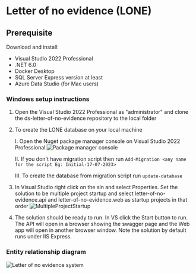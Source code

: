 # Letter of no evidence (LONE)

## Prerequisite

Download and install:

- Visual Studio 2022 Professional
- .NET 6.0
- Docker Desktop
- SQL Server Express version at least
- Azure Data Studio (for Mac users)


### Windows setup instructions
1. Open the Visual Studio 2022 Professional as "administrator" and clone the ds-letter-of-no-evidence repository to the local folder

2. To create the LONE database on your local machine

	I.   Open the Nuget package manager console on Visual Studio 2022 Professional
		 ![Package manager console](https://github.com/nationalarchives/ds-letter-of-no-evidence/assets/40386980/deafb43c-9b61-4856-97f6-5ebd46447e25)
	
	II.  If you don't have migration script then run 
		  `Add-Migration <any name for the script Eg: Initial-17-07-2023>` 
	
	III. To create the database from migration script run 
		  `update-database`
	
3. In Visual Studio right click on the sln and select Properties. Set the solution to be multiple project startup and select letter-of-no-evidence.api and letter-of-no-evidence.web as startup projects in that order
![MultipleProjectStartup](https://github.com/nationalarchives/ds-letter-of-no-evidence/assets/40386980/a005d193-118a-4bfa-b72c-28630075996b)

4. The solution should be ready to run. In VS click the Start button to run. The API will open in a browser showing the swagger page and the Web app will open in another browser window. Note the solution by default runs under IIS Express.


### Entity relationship diagram

![Letter of no evidence system](https://github.com/nationalarchives/ds-letter-of-no-evidence/assets/40386980/11141264-fbaf-4ddd-87ac-c24cc40d0296)